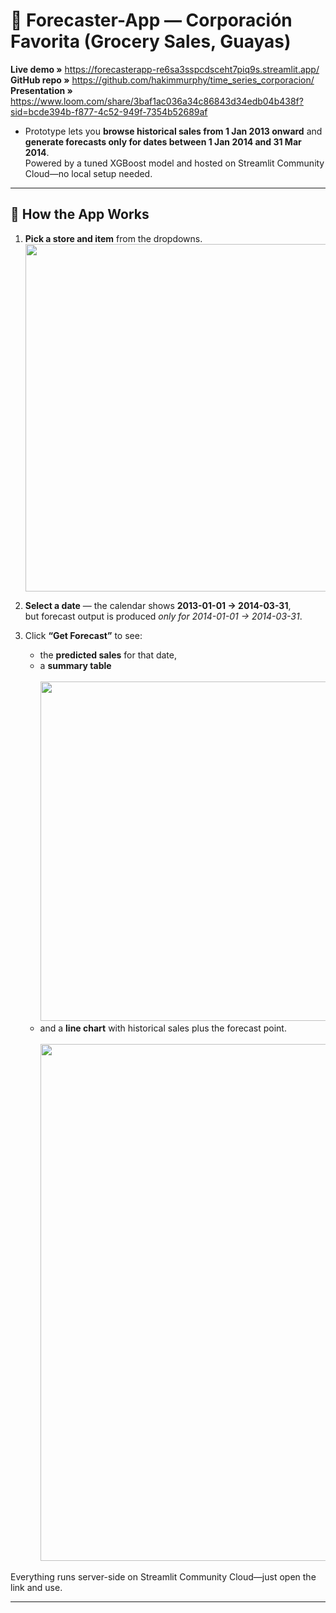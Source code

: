 # 🛒 Forecaster-App — Corporación Favorita (Grocery Sales, Guayas)

**Live demo »** <https://forecasterapp-re6sa3sspcdsceht7piq9s.streamlit.app/>  
**GitHub repo »** <https://github.com/hakimmurphy/time_series_corporacion/>
**Presentation »** <https://www.loom.com/share/3baf1ac036a34c86843d34edb04b438f?sid=bcde394b-f877-4c52-949f-7354b52689af>

* Prototype lets you **browse historical sales from 1 Jan 2013 onward** and  
  **generate forecasts only for dates between 1 Jan 2014 and 31 Mar 2014**.  
  Powered by a tuned XGBoost model and hosted on Streamlit Community Cloud—no local setup needed.

---

## 🚀 How the App Works

1. **Pick a store and item** from the dropdowns.  
   <img width="556" src="https://github.com/user-attachments/assets/f68ad8b6-1196-475d-984d-106e6c64fe28" />

2. **Select a date** — the calendar shows **2013-01-01 → 2014-03-31**,  
   but forecast output is produced *only for 2014-01-01 → 2014-03-31*.

3. Click **“Get Forecast”** to see:  
   * the **predicted sales** for that date,  
   * a **summary table**  
     <br/><img width="543" src="https://github.com/user-attachments/assets/ed438194-2706-4933-9fca-1375353cd346" />  
   * and a **line chart** with historical sales plus the forecast point.  
     <br/><img width="827" src="https://github.com/user-attachments/assets/cfc4b124-c5aa-413e-986e-aaf456197bb2" />

Everything runs server-side on Streamlit Community Cloud—just open the link and use.


---



